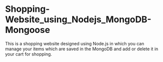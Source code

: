 # Shopping-Website_using_Nodejs_MongoDB-Mongoose
This is a shopping website designed using Node.js in which you can manage your items which are saved in the MongoDB and add or delete it in your cart for shopping.
